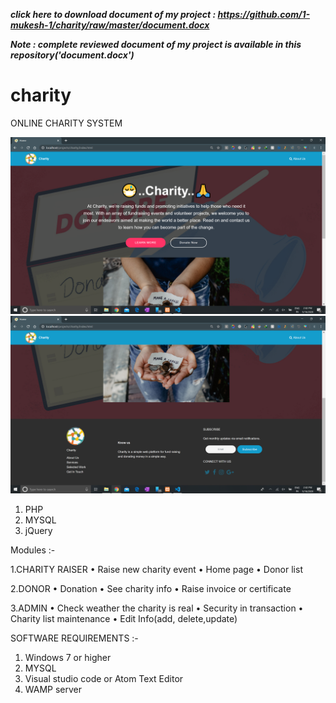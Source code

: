 ***click here to download document of my project : https://github.com/1-mukesh-1/charity/raw/master/document.docx***


***Note : complete reviewed document of my project is available in this repository('document.docx')***


# charity
ONLINE CHARITY SYSTEM


![](assets/images/Screenshot%20(19).png)
![](assets/images/Screenshot%20(20).png)

1.	PHP
2.	MYSQL
3.  jQuery

Modules :-

1.CHARITY RAISER
•	Raise new charity event
•	Home page
•	Donor list

2.DONOR
•	Donation
•	See charity info
•	Raise invoice or certificate

3.ADMIN
•	Check weather the charity is real
•	Security in transaction
•	Charity list maintenance
•	Edit Info(add, delete,update)


SOFTWARE REQUIREMENTS :-

1.	Windows 7 or higher
2.	MYSQL 
3.	Visual studio code or Atom Text Editor 
4.	WAMP server

